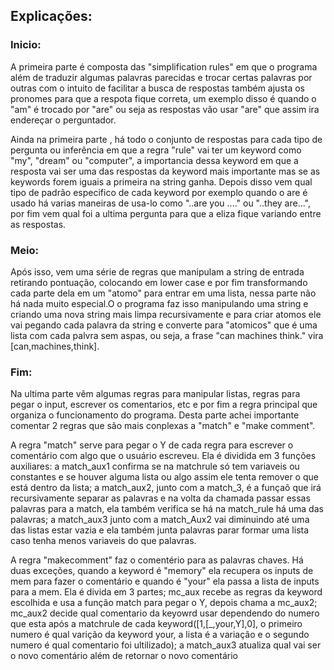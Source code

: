 ## Explicações:

### Inicio:

  A primeira parte é composta  das "simplification rules" em que o programa além de traduzir algumas palavras parecidas e trocar certas palavras por outras com o intuito de facilitar a busca de respostas também ajusta os pronomes para que a respota fique correta, um exemplo disso é quando o "am" é trocado por "are" ou seja as respostas vão usar "are" que assim ira endereçar o perguntador.

  Ainda na primeira parte , há todo o conjunto de respostas para cada tipo de pergunta ou inferência em que a regra "rule" vai ter um keyword como "my", "dream" ou "computer", a importancia dessa keyword em que a resposta vai ser uma das respostas da keyword mais importante mas se as keywords forem iguais a primeira na string ganha. Depois disso vem qual tipo de padrão especifico de cada keyword por exemplo quando o are é usado há varias maneiras de usa-lo como "..are you ...." ou "..they are...", por fim vem qual foi a ultima pergunta para que a eliza fique variando entre as respostas.
  
### Meio:

  Após isso, vem uma série de regras que manipulam a string de entrada retirando pontuação, colocando em lower case e por fim transformando cada parte dela em um "atomo" para entrar em uma lista, nessa parte não há nada muito especial.O o programa faz isso manipulando uma string e criando uma nova string mais limpa recursivamente e para criar atomos ele vai pegando cada palavra da string e converte para "atomicos" que é uma lista com cada palvra sem aspas, ou seja, a frase "can machines think." vira [can,machines,think].
  
### Fim:

  Na ultima parte vêm algumas regras para manipular listas, regras para pegar o input, escrever os comentarios, etc e por fim a regra principal que organiza o funcionamento do programa. Desta parte achei importante comentar 2 regras que são mais conplexas a "match" e "make comment".

  A regra "match" serve para pegar o Y de cada regra para escrever o comentário com algo que o usuário escreveu. Ela é dividida em 3 funções auxiliares: a match_aux1 confirma se na matchrule só tem variaveis ou constantes e se houver alguma lista ou algo assim ele tenta remover o que está dentro da lista; a match_aux2, junto com a match_3, é a funçaõ que irá recursivamente separar as palavras e na volta da chamada passar essas palavras para a match, ela também verifica se há na match_rule há uma das palavras; a match_aux3 junto com a match_Aux2 vai diminuindo até uma das listas estar vazia e ela também junta palavras parar formar uma lista caso tenha menos variaveis do que palavras.

  A regra "makecomment" faz o comentério para as palavras chaves. Há duas exceções, quando a keyword é "memory" ela recupera os inputs de mem para fazer o comentário e quando é "your" ela passa a lista de inputs para a mem. Ela é divida em 3 partes; mc_aux recebe as regras da keyword escolhida e usa a função match para pegar o Y, depois chama a mc_aux2; mc_aux2 decide qual comentario da keyowrd usar dependendo do numero que esta após a matchrule de cada keyword([1,[_,your,Y],0], o primeiro numero é qual varição da keyword your, a lista é a variação e o segundo numero é qual comentario foi ultilizado); a match_aux3 atualiza qual vai ser o novo comentário além de retornar o novo comentário
